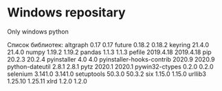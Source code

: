 # Windows repositary
Only windows python

Список библиотек:
altgraph	0.17	0.17
future	0.18.2	0.18.2
keyring	21.4.0	21.4.0
numpy	1.19.2	1.19.2
pandas	1.1.3	1.1.3
pefile	2019.4.18	2019.4.18
pip	20.2.3	20.2.4
pyinstaller	4.0	4.0
pyinstaller-hooks-contrib	2020.9	2020.9
python-dateutil	2.8.1	2.8.1
pytz	2020.1	2020.1
pywin32-ctypes	0.2.0	0.2.0
selenium	3.141.0	3.141.0
setuptools	50.3.0	50.3.2
six	1.15.0	1.15.0
urllib3	1.25.10	1.25.11
xlrd	1.2.0	1.2.0
